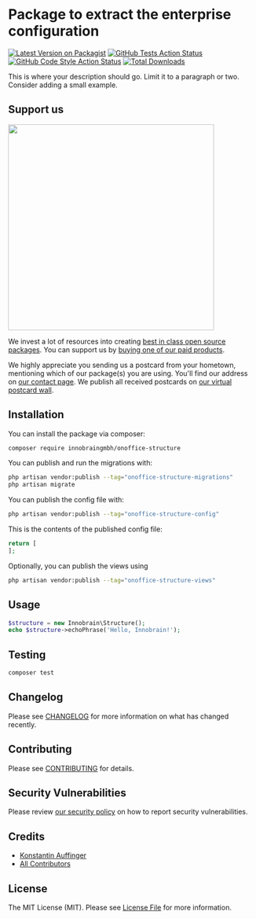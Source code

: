 # Package to extract the enterprise configuration

[![Latest Version on Packagist](https://img.shields.io/packagist/v/innobraingmbh/onoffice-structure.svg?style=flat-square)](https://packagist.org/packages/innobraingmbh/onoffice-structure)
[![GitHub Tests Action Status](https://img.shields.io/github/actions/workflow/status/innobraingmbh/onoffice-structure/run-tests.yml?branch=main&label=tests&style=flat-square)](https://github.com/innobraingmbh/onoffice-structure/actions?query=workflow%3Arun-tests+branch%3Amain)
[![GitHub Code Style Action Status](https://img.shields.io/github/actions/workflow/status/innobraingmbh/onoffice-structure/fix-php-code-style-issues.yml?branch=main&label=code%20style&style=flat-square)](https://github.com/innobraingmbh/onoffice-structure/actions?query=workflow%3A"Fix+PHP+code+style+issues"+branch%3Amain)
[![Total Downloads](https://img.shields.io/packagist/dt/innobraingmbh/onoffice-structure.svg?style=flat-square)](https://packagist.org/packages/innobraingmbh/onoffice-structure)

This is where your description should go. Limit it to a paragraph or two. Consider adding a small example.

## Support us

[<img src="https://github-ads.s3.eu-central-1.amazonaws.com/onoffice-structure.jpg?t=1" width="419px" />](https://spatie.be/github-ad-click/onoffice-structure)

We invest a lot of resources into creating [best in class open source packages](https://spatie.be/open-source). You can support us by [buying one of our paid products](https://spatie.be/open-source/support-us).

We highly appreciate you sending us a postcard from your hometown, mentioning which of our package(s) you are using. You'll find our address on [our contact page](https://spatie.be/about-us). We publish all received postcards on [our virtual postcard wall](https://spatie.be/open-source/postcards).

## Installation

You can install the package via composer:

```bash
composer require innobraingmbh/onoffice-structure
```

You can publish and run the migrations with:

```bash
php artisan vendor:publish --tag="onoffice-structure-migrations"
php artisan migrate
```

You can publish the config file with:

```bash
php artisan vendor:publish --tag="onoffice-structure-config"
```

This is the contents of the published config file:

```php
return [
];
```

Optionally, you can publish the views using

```bash
php artisan vendor:publish --tag="onoffice-structure-views"
```

## Usage

```php
$structure = new Innobrain\Structure();
echo $structure->echoPhrase('Hello, Innobrain!');
```

## Testing

```bash
composer test
```

## Changelog

Please see [CHANGELOG](CHANGELOG.md) for more information on what has changed recently.

## Contributing

Please see [CONTRIBUTING](CONTRIBUTING.md) for details.

## Security Vulnerabilities

Please review [our security policy](../../security/policy) on how to report security vulnerabilities.

## Credits

- [Konstantin Auffinger](https://github.com/62616071+kauffinger)
- [All Contributors](../../contributors)

## License

The MIT License (MIT). Please see [License File](LICENSE.md) for more information.
